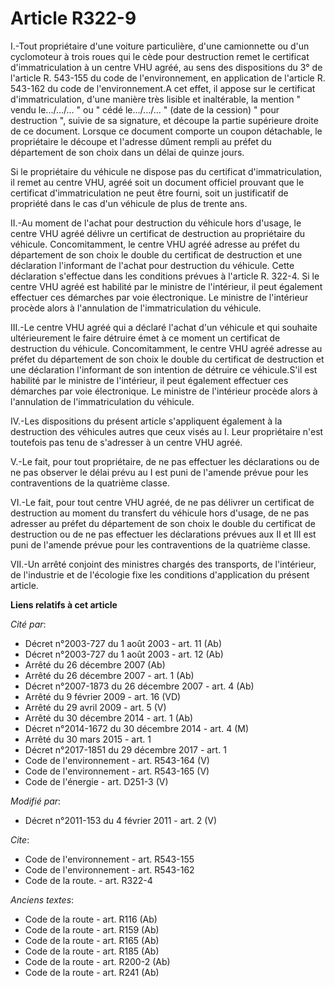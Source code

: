 # Article R322-9

I.-Tout propriétaire d'une voiture particulière, d'une camionnette ou d'un cyclomoteur à trois roues qui le cède pour
destruction remet le certificat d'immatriculation à un centre VHU agréé, au sens des dispositions du 3° de l'article R.
543-155 du code de l'environnement, en application de l'article R. 543-162 du code de l'environnement.A cet effet, il appose
sur le certificat d'immatriculation, d'une manière très lisible et inaltérable, la mention " vendu le.../.../... " ou " cédé
le.../.../... " (date de la cession) " pour destruction ", suivie de sa signature, et découpe la partie supérieure droite de
ce document. Lorsque ce document comporte un coupon détachable, le propriétaire le découpe et l'adresse dûment rempli au
préfet du département de son choix dans un délai de quinze jours. 

Si le propriétaire du véhicule ne dispose pas du certificat d'immatriculation, il remet au centre VHU, agréé soit un document
officiel prouvant que le certificat d'immatriculation ne peut être fourni, soit un justificatif de propriété dans le cas d'un
véhicule de plus de trente ans. 

II.-Au moment de l'achat pour destruction du véhicule hors d'usage, le centre VHU agréé délivre un certificat de destruction
au propriétaire du véhicule. Concomitamment, le centre VHU agréé adresse au préfet du département de son choix le double du
certificat de destruction et une déclaration l'informant de l'achat pour destruction du véhicule. Cette déclaration
s'effectue dans les conditions prévues à l'article R. 322-4. Si le centre VHU agréé est habilité par le ministre de
l'intérieur, il peut également effectuer ces démarches par voie électronique. Le ministre de l'intérieur procède alors à
l'annulation de l'immatriculation du véhicule. 

III.-Le centre VHU agréé qui a déclaré l'achat d'un véhicule et qui souhaite ultérieurement le faire détruire émet à ce
moment un certificat de destruction du véhicule. Concomitamment, le centre VHU agréé adresse au préfet du département de son
choix le double du certificat de destruction et une déclaration l'informant de son intention de détruire ce véhicule.S'il est
habilité par le ministre de l'intérieur, il peut également effectuer ces démarches par voie électronique. Le ministre de
l'intérieur procède alors à l'annulation de l'immatriculation du véhicule. 

IV.-Les dispositions du présent article s'appliquent également à la destruction des véhicules autres que ceux visés au I.
Leur propriétaire n'est toutefois pas tenu de s'adresser à un centre VHU agréé.

V.-Le fait, pour tout propriétaire, de ne pas effectuer les déclarations ou de ne pas observer le délai prévu au I est puni
de l'amende prévue pour les contraventions de la quatrième classe. 

VI.-Le fait, pour tout centre VHU agréé, de ne pas délivrer un certificat de destruction au moment du transfert du véhicule
hors d'usage, de ne pas adresser au préfet du département de son choix le double du certificat de destruction ou de ne pas
effectuer les déclarations prévues aux II et III est puni de l'amende prévue pour les contraventions de la quatrième classe. 

VII.-Un arrêté conjoint des ministres chargés des transports, de l'intérieur, de l'industrie et de l'écologie fixe les
conditions d'application du présent article.

**Liens relatifs à cet article**

_Cité par_:

  - Décret n°2003-727 du 1 août 2003 - art. 11 (Ab)
  - Décret n°2003-727 du 1 août 2003 - art. 12 (Ab)
  - Arrêté du 26 décembre 2007 (Ab)
  - Arrêté du 26 décembre 2007 - art. 1 (Ab)
  - Décret n°2007-1873 du 26 décembre 2007 - art. 4 (Ab)
  - Arrêté du 9 février 2009 - art. 16 (VD)
  - Arrêté du 29 avril 2009 - art. 5 (V)
  - Arrêté du 30 décembre 2014 - art. 1 (Ab)
  - Décret n°2014-1672 du 30 décembre 2014 - art. 4 (M)
  - Arrêté du 30 mars 2015 - art. 1
  - Décret n°2017-1851 du 29 décembre 2017 - art. 1
  - Code de l'environnement - art. R543-164 (V)
  - Code de l'environnement - art. R543-165 (V)
  - Code de l'énergie - art. D251-3 (V)

_Modifié par_:

  - Décret n°2011-153 du 4 février 2011 - art. 2 (V)

_Cite_:

  - Code de l'environnement - art. R543-155
  - Code de l'environnement - art. R543-162
  - Code de la route. - art. R322-4

_Anciens textes_:

  - Code de la route - art. R116 (Ab)
  - Code de la route - art. R159 (Ab)
  - Code de la route - art. R165 (Ab)
  - Code de la route - art. R185 (Ab)
  - Code de la route - art. R200-2 (Ab)
  - Code de la route - art. R241 (Ab)
